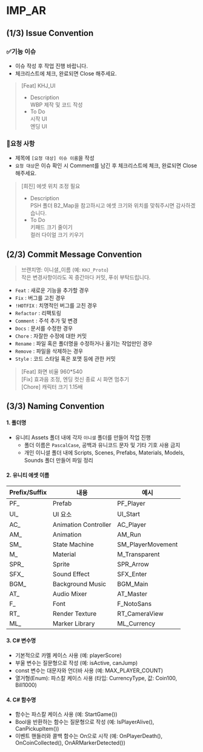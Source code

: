 # IMP_AR

## (1/3) Issue Convention
### ✅기능 이슈
* 이슈 작성 후 작업 진행 바랍니다.
* 체크리스트에 체크, 완료되면 Close 해주세요.<br>
> [Feat] KHJ_UI<br>
> * Description<br>
> WBP 제작 및 코드 작성<br>
> * To Do<br>
> 시작 UI<br>
> 엔딩 UI
### 🙏요청 사항
* 제목에 ```[요청 대상] 이슈 이름```을 작성
* ```요청 대상```은 이슈 확인 시 Comment를 남긴 후 체크리스트에 체크, 완료되면 Close 해주세요.
> [희진] 에셋 위치 조정 필요<br>
> * Description<br>
> PSH 폴더 B2_Map을 참고하시고 에셋 크기와 위치를 맞춰주시면 감사하겠습니다.<br>
> * To Do<br>
> 키패드 크기 줄이기<br>
> 컬러 다이얼 크기 키우기

## (2/3) Commit Message Convention
> 브랜치명: 이니셜_이름 (예: ```KHJ_Proto```)<br>
> 작은 변경사항이라도 꼭 중간마다 커밋, 푸쉬 부탁드립니다.
* ```Feat``` : 새로운 기능을 추가할 경우
* ```Fix``` : 버그를 고친 경우
* ```!HOTFIX``` : 치명적인 버그를 고친 경우
* ```Refactor``` : 리팩토링
* ```Comment``` : 주석 추가 및 변경
* ```Docs``` : 문서를 수정한 경우
* ```Chore``` : 자잘한 수정에 대한 커밋
* ```Rename``` : 파일 혹은 폴더명을 수정하거나 옮기는 작업만인 경우
* ```Remove``` : 파일을 삭제하는 경우
* ```Style``` : 코드 스타일 혹은 포맷 등에 관한 커밋
> [Feat] 화면 비율 960*540<br>
> [Fix] 효과음 조정, 엔딩 컷신 종료 시 화면 멈추기<br>
> [Chore] 캐릭터 크기 1.15배<br>

## (3/3) Naming Convention
#### 1. 폴더명
* 유니티 Assets 폴더 내에 각자 ```이니셜``` 폴더를 만들어 작업 진행
  * 폴더 이름은 ```PascalCase```, 공백과 유니코드 문자 및 기타 기호 사용 금지
  * 개인 이니셜 폴더 내에 Scripts, Scenes, Prefabs, Materials, Models, Sounds 폴더 만들어 파일 정리
  
#### 2. 유니티 에셋 이름

|Prefix/Suffix|내용|예시|
|------|---|---|
|PF_|Prefab|PF_Player|
|UI_|UI 요소|UI_Start|
|AC_|Animation Controller|AC_Player|
|AM_|Animation|AM_Run|
|SM_|State Machine|SM_PlayerMovement|
|M_|Material|M_Transparent|
|SPR_|Sprite|SPR_Arrow|
|SFX_|Sound Effect|SFX_Enter|
|BGM_|Background Music|BGM_Main|
|AT_|Audio Mixer|AT_Master|
|F_|Font|F_NotoSans|
|RT_|Render Texture|RT_CameraView|
|ML_|Marker Library|ML_Currency|

#### 3. C# 변수명
  * 기본적으로 카멜 케이스 사용 (예: playerScore)
  * 부울 변수는 질문형으로 작성 (예: isActive, canJump)
  * const 변수는 대문자와 언더바 사용 (예: MAX_PLAYER_COUNT)
  * 열거형(Enum): 파스칼 케이스 사용 (타입: CurrencyType, 값: Coin100, Bill1000)

#### 4. C# 함수명
* 함수는 파스칼 케이스 사용 (예: StartGame())
* Bool을 반환하는 함수는 질문형으로 작성 (예: IsPlayerAlive(), CanPickupItem())
* 이벤트 핸들러와 콜백 함수는 On으로 시작 (예: OnPlayerDeath(), OnCoinCollected(), OnARMarkerDetected())

